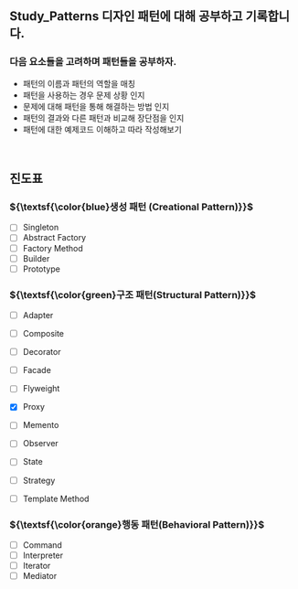 ## Study_Patterns 디자인 패턴에 대해 공부하고 기록합니다.

### 다음 요소들을 고려하며 패턴들을 공부하자.

- 패턴의 이름과 패턴의 역할을 매칭
- 패턴을 사용하는 경우 문제 상황 인지
- 문제에 대해 패턴을 통해 해결하는 방법 인지
- 패턴의 결과와 다른 패턴과 비교해 장단점을 인지
- 패턴에 대한 예제코드 이해하고 따라 작성해보기

<br>

## 진도표

### ${\textsf{\color{blue}생성 패턴 (Creational Pattern)}}$
- [ ] Singleton
- [ ] Abstract Factory
- [ ] Factory Method
- [ ] Builder
- [ ] Prototype

### ${\textsf{\color{green}구조 패턴(Structural Pattern)}}$
- [ ] Adapter
- [ ] Composite
- [ ] Decorator
- [ ] Facade
- [ ] Flyweight
- [x] Proxy
- [ ] Memento
- [ ] Observer
- [ ] State
- [ ] Strategy
- [ ] Template Method


### ${\textsf{\color{orange}행동 패턴(Behavioral Pattern)}}$
- [ ] Command
- [ ] Interpreter
- [ ] Iterator
- [ ] Mediator
